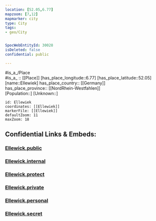 ```yaml
---
location: [52.05,6.77] 
mapzoom: [7,12] 
mapmarker: city 
type: City
tags:
- geo/City


SpocWebEntityId: 30028
isDeleted: false
confidential: public

---
```

#is_a_/Place  
#is_a_ :: [[Place]] 
[has_place_longitude::6.77] 
[has_place_latitude::52.05] 
[name::Ellewiek] 
has_place_country:: [[Germany]]  
has_place_province:: [[NordRhein-Westfahlen]]  
[Population::] 
[Unknown::] 


```leaflet
id: Ellewiek
coordinates: [[Ellewiek]] 
markerFile: [[Ellewiek]] 
defaultZoom: 11 
maxZoom: 18
```


## Confidential Links & Embeds: 

### [Ellewick.public](/_public/\Earth\Continent\Europe\Europe~Central\Germany\Germany~West\Nordrhein-Westfalen\counties~NW\Borken\cities~Borken\VredenEllewick.public.md) 

### [Ellewick.internal](/_internal/\Earth\Continent\Europe\Europe~Central\Germany\Germany~West\Nordrhein-Westfalen\counties~NW\Borken\cities~Borken\VredenEllewick.internal.md) 

### [Ellewick.protect](/_protect/\Earth\Continent\Europe\Europe~Central\Germany\Germany~West\Nordrhein-Westfalen\counties~NW\Borken\cities~Borken\VredenEllewick.protect.md) 

### [Ellewick.private](/_private/\Earth\Continent\Europe\Europe~Central\Germany\Germany~West\Nordrhein-Westfalen\counties~NW\Borken\cities~Borken\VredenEllewick.private.md) 

### [Ellewick.personal](/_personal/\Earth\Continent\Europe\Europe~Central\Germany\Germany~West\Nordrhein-Westfalen\counties~NW\Borken\cities~Borken\VredenEllewick.personal.md) 

### [Ellewick.secret](/_secret/\Earth\Continent\Europe\Europe~Central\Germany\Germany~West\Nordrhein-Westfalen\counties~NW\Borken\cities~Borken\VredenEllewick.secret.md)

